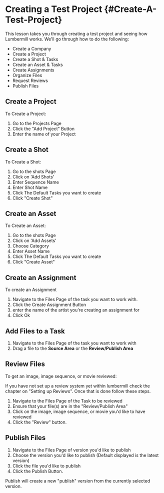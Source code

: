 # Creating a Test Project {#Create-A-Test-Project}

This lesson takes you through creating a test project and seeing how Lumbermill works. We'll go through how to do the following:

- Create a Company
- Create a Project
- Create a Shot & Tasks
- Create an Asset & Tasks
- Create Assignments
- Organize Files
- Request Reviews
- Publish Files

## Create a Project

To Create a Project:

1) Go to the Projects Page
2) Click the "Add Project" Button
3) Enter the name of your Project

## Create a Shot

To Create a Shot:

1) Go to the shots Page
2) Click on 'Add Shots'
3) Enter Sequence Name
4) Enter Shot Name
5) Click The Default Tasks you want to create
6) Click "Create Shot"

## Create an Asset

To Create an Asset:

1) Go to the shots Page
2) Click on 'Add Assets'
3) Choose Category
4) Enter Asset Name
5) Click The Default Tasks you want to create
6) Click "Create Asset"

## Create an Assignment

To create an Assignment

1) Navigate to the Files Page of the task you want to work with.
2) Click the Create Assignment Button
3) enter the name of the artist you're creating an assignment for
4) Click Ok

## Add Files to a Task

1) Navigate to the Files Page of the task you want to work with
2) Drag a file to the **Source Area** or the **Review/Publish Area**

## Review Files

To get an image, image sequence, or movie reviewed:

If you have not set up a review system yet within lumbermill check the chapter on "Setting up Reviews".  Once that is done follow these steps.

1) Navigate to the Files Page of the Task to be reviewed
2) Ensure that your file(s) are in the "Review/Publish Area"
3) Click on the image, image sequence, or movie you'd like to have reviewed
4) Click the "Review" button.

## Publish Files

1) Navigate to the Files Page of version you'd like to publish
2) Choose the version you'd like to publish (Default displayed is the latest version)
3) Click the file you'd like to publish
4) Click the Publish Button.

Publish will create a new "publish" version from the currently selected version. 

